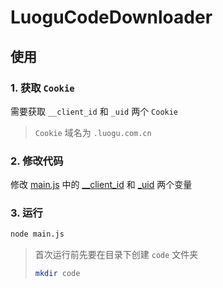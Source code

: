 # LuoguCodeDownloader

## 使用

### 1. 获取 `Cookie`

需要获取 `__client_id` 和 `_uid` 两个 `Cookie`

> `Cookie` 域名为 `.luogu.com.cn`

### 2. 修改代码

修改 [main.js](https://github.com/CodyNotFound/LuoguCodeDownloader/blob/main/main.js) 中的 [\_\_client_id](https://github.com/CodyNotFound/LuoguCodeDownloader/blob/main/main.js#L4) 和 [\_uid](https://github.com/CodyNotFound/LuoguCodeDownloader/blob/main/main.js#L5) 两个变量

### 3. 运行

```bash
node main.js
```

> 首次运行前先要在目录下创建 `code` 文件夹
> 
> ```bash
> mkdir code
> ```
